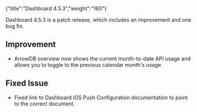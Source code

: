 {"title":"Dashboard 4.5.3","weight":"160"}

Dashboard 4.5.3 is a patch release, which includes an improvement and one bug fix.

## Improvement

* ArrowDB overview now shows the current month-to-date API usage and allows you to toggle to the previous calendar month's usage.

## Fixed Issue

* Fixed link to Dashboard iOS Push Configuration documentation to point to the correct document.
